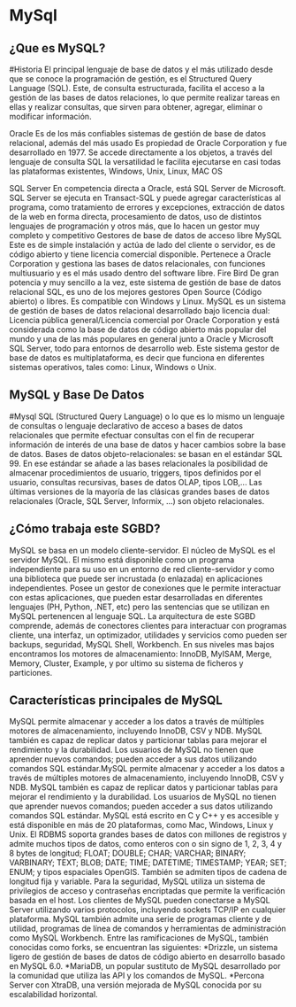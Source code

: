 # MySql

<h2> ¿Que es MySQL? </h2>
#Historia
El principal lenguaje de base de datos y el más utilizado desde que se conoce la programación de gestión, es el Structured Query Language (SQL). Este, de consulta estructurada, facilita el acceso a la gestión de las bases de datos relaciones, lo que permite realizar tareas en ellas y realizar consultas, que sirven para obtener, agregar, eliminar o modificar información.

Oracle Es de los más confiables sistemas de gestión de base de datos relacional, además del más usado Es propiedad de Oracle Corporation y fue desarrollado en 1977. Se accede directamente a los objetos, a través del lenguaje de consulta SQL la versatilidad le facilita ejecutarse en casi todas las plataformas existentes, Windows, Unix, Linux, MAC OS

SQL Server En competencia directa a Oracle, está SQL Server de Microsoft. SQL Server se ejecuta en Transact-SQL y puede agregar características al programa, como tratamiento de errores y excepciones, extracción de datos de la web en forma directa, procesamiento de datos, uso de distintos lenguajes de programación y otros más, que lo hacen un gestor muy completo y competitivo Gestores de base de datos de acceso libre MySQL Este es de simple instalación y actúa de lado del cliente o servidor, es de código abierto y tiene licencia comercial disponible. Pertenece a Oracle Corporation y gestiona las bases de datos relacionales, con funciones multiusuario y es el más usado dentro del software libre. Fire Bird De gran potencia y muy sencillo a la vez, este sistema de gestión de base de datos relacional SQL, es uno de los mejores gestores Open Source (Código abierto) o libres. Es compatible con Windows y Linux.
MySQL es un sistema de gestión de bases de datos relacional desarrollado bajo licencia dual: Licencia pública general/Licencia comercial por Oracle Corporation y está considerada como la base de datos de código abierto más popular del mundo y una de las más populares en general junto a Oracle y Microsoft SQL Server, todo para entornos de desarrollo web. Este sistema gestor de base de datos es multiplataforma, es decir que funciona en diferentes sistemas operativos, tales como: Linux, Windows o Unix.

<h2> MySQL y Base De Datos </h2>
#Mysql
SQL (Structured Query Language) o lo que es lo mismo un lenguaje de consultas o lenguaje declarativo de acceso a bases de datos relacionales que permite efectuar consultas con el fin de recuperar información de interés de una base de datos y hacer cambios sobre la base de datos.
Bases de datos objeto-relacionales: se basan en el estándar SQL 99. En ese estándar se añade a las bases relacionales la posibilidad de almacenar procedimientos de usuario, triggers, tipos definidos por el usuario, consultas recursivas, bases de datos OLAP, tipos LOB,...
Las últimas versiones de la mayoría de las clásicas grandes bases de datos relacionales (Oracle, SQL Server, Informix, ...) son objeto relacionales.

<h2> ¿Cómo trabaja este SGBD? </h2>

MySQL se basa en un modelo cliente-servidor. El núcleo de MySQL es el servidor MySQL. El mismo está disponible como un programa independiente para su uso en un entorno de red cliente-servidor y como una biblioteca que puede ser incrustada (o enlazada) en aplicaciones independientes. Posee un gestor de conexiones que le permite interactuar con estas aplicaciones, que pueden estar desarrolladas en diferentes lenguajes (PH, Python, .NET, etc) pero las sentencias que se utilizan en MySQL pertenencen al lenguaje SQL.
La arquitectura de este SGBD comprende, además de conectores clientes para interactuar con programas cliente, una interfaz, un optimizador, utilidades y servicios como pueden ser backups, seguridad, MySQL Shell, Workbench. En sus niveles mas bajos encontramos los motores de almacenamiento: InnoDB, MyISAM, Merge, Memory, Cluster, Example, y por ultimo su sistema de ficheros y particiones.

<h2> Características principales de MySQL </h2>
MySQL permite almacenar y acceder a los datos a través de múltiples motores de almacenamiento, incluyendo InnoDB, CSV y NDB. MySQL también es capaz de replicar datos y particionar tablas para mejorar el rendimiento y la durabilidad. Los usuarios de MySQL no tienen que aprender nuevos comandos; pueden acceder a sus datos utilizando comandos SQL estándar.MySQL permite almacenar y acceder a los datos a través de múltiples motores de almacenamiento, incluyendo InnoDB, CSV y NDB. MySQL también es capaz de replicar datos y particionar tablas para mejorar el rendimiento y la durabilidad. Los usuarios de MySQL no tienen que aprender nuevos comandos; pueden acceder a sus datos utilizando comandos SQL estándar. 
MySQL está escrito en C y C++ y es accesible y está disponible en más de 20 plataformas, como Mac, Windows, Linux y Unix. El RDBMS soporta grandes bases de datos con millones de registros y admite muchos tipos de datos, como enteros con o sin signo de 1, 2, 3, 4 y 8 bytes de longitud; FLOAT; DOUBLE; CHAR; VARCHAR; BINARY; VARBINARY; TEXT; BLOB; DATE; TIME; DATETIME; TIMESTAMP; YEAR; SET; ENUM; y tipos espaciales OpenGIS. También se admiten tipos de cadena de longitud fija y variable.
Para la seguridad, MySQL utiliza un sistema de privilegios de acceso y contraseñas encriptadas que permite la verificación basada en el host. Los clientes de MySQL pueden conectarse a MySQL Server utilizando varios protocolos, incluyendo sockets TCP/IP en cualquier plataforma. MySQL también admite una serie de programas cliente y de utilidad, programas de línea de comandos y herramientas de administración como MySQL Workbench.
Entre las ramificaciones de MySQL, también conocidas como forks, se encuentran las siguientes:
*Drizzle, un sistema ligero de gestión de bases de datos de código abierto en desarrollo basado en MySQL 6.0.
*MariaDB, un popular sustituto de MySQL desarrollado por la comunidad que utiliza las API y los comandos de MySQL.
*Percona Server con XtraDB, una versión mejorada de MySQL conocida por su escalabilidad horizontal.
